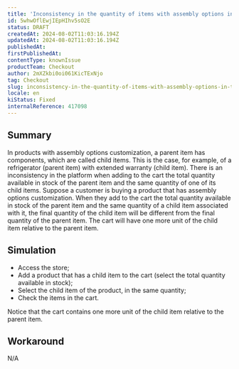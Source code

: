 ```yaml
---
title: 'Inconsistency in the quantity of items with assembly options in the cart'
id: 5whwOflEwjIEpHIhv5sO2E
status: DRAFT
createdAt: 2024-08-02T11:03:16.194Z
updatedAt: 2024-08-02T11:03:16.194Z
publishedAt: 
firstPublishedAt: 
contentType: knownIssue
productTeam: Checkout
author: 2mXZkbi0oi061KicTExNjo
tag: Checkout
slug: inconsistency-in-the-quantity-of-items-with-assembly-options-in-the-cart
locale: en
kiStatus: Fixed
internalReference: 417098
---
```


## Summary


In products with assembly options customization, a parent item has components, which are called child items. This is the case, for example, of a refrigerator (parent item) with extended warranty (child item). There is an inconsistency in the platform when adding to the cart the total quantity available in stock of the parent item and the same quantity of one of its child items. Suppose a customer is buying a product that has assembly options customization. When they add to the cart the total quantity available in stock of the parent item and the same quantity of a child item associated with it, the final quantity of the child item will be different from the final quantity of the parent item. The cart will have one more unit of the child item relative to the parent item.


##

## Simulation



- Access the store;
- Add a product that has a child item to the cart (select the total quantity available in stock);
- Select the child item of the product, in the same quantity;
- Check the items in the cart.

Notice that the cart contains one more unit of the child item relative to the parent item.


##

## Workaround


N/A





